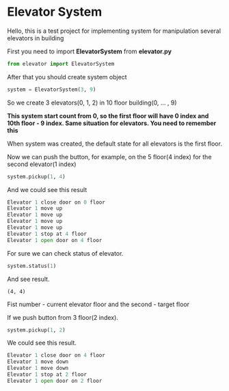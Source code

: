 # Elevator System

Hello, this is a test project for implementing system for manipulation several elevators in building

First you need to import **ElevatorSystem** from **elevator.py**

```python
from elevator import ElevatorSystem
```

After that you should create system object

```python
system = ElevatorSystem(3, 9)
```

So we create 3 elevators(0, 1, 2) in 10 floor building(0, ... , 9)

__This system start count from 0, so the first floor will have 0 index and 10th floor - 9 index.
Same situation for elevators.
You need to remember this__


When system was created, the default state for all elevators is the first floor.

Now we can push the button, for example, on the 5 floor(4 index) for the second elevator(1 index)

```python
system.pickup(1, 4)
```

And we could see this result

```python
Elevator 1 close door on 0 floor
Elevator 1 move up
Elevator 1 move up
Elevator 1 move up
Elevator 1 move up
Elevator 1 stop at 4 floor
Elevator 1 open door on 4 floor
```

For sure we can check status of elevator.

```python
system.status(1)
```

And see result.

```
(4, 4)
```

Fist number - current elevator floor and the second - target floor

If we push button from 3 floor(2 index).

```python
system.pickup(1, 2)
```

We could see this result.

```python
Elevator 1 close door on 4 floor
Elevator 1 move down
Elevator 1 move down
Elevator 1 stop at 2 floor
Elevator 1 open door on 2 floor
```
